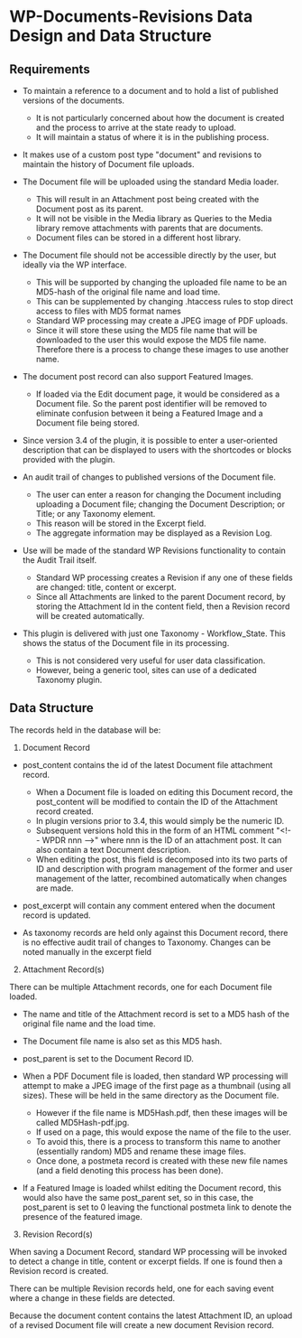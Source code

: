 # WP-Documents-Revisions Data Design and Data Structure

## Requirements

- To maintain a reference to a document and to hold a list of published versions of the documents.
	- It is not particularly concerned about how the document is created and the process to arrive at the state ready to upload.
	- It will maintain a status of where it is in the publishing process.

- It makes use of a custom post type "document" and revisions to maintain the history of Document file uploads.

- The Document file will be uploaded using the standard Media loader.
	- This will result in an Attachment post being created with the Document post as its parent.
	- It will not be visible in the Media library as Queries to the Media library remove attachments with parents that are documents.
	- Document files can be stored in a different host library.

- The Document file should not be accessible directly by the user, but ideally via the WP interface.
	- This will be supported by changing the uploaded file name to be an MD5-hash of the original file name and load time.
	- This can be supplemented by changing .htaccess rules to stop direct access to files with MD5 format names
	- Standard WP processing may create a JPEG image of PDF uploads.
	- Since it will store these using the MD5 file name that will be downloaded to the user this would expose the MD5 file name. Therefore there is a process to change these images to use another name.

- The document post record can also support Featured Images.
	- If loaded via the Edit document page, it would be considered as a Document file. So the parent post identifier will be removed to eliminate confusion between it being a Featured Image and a Document file being stored.

- Since version 3.4 of the plugin, it is possible to enter a user-oriented description that can be displayed to users with the shortcodes or blocks provided with the plugin.  

- An audit trail of changes to published versions of the Document file.
	- The user can enter a reason for changing the Document including uploading a Document file; changing the Document Description; or Title; or any Taxonomy element.
	- This reason will be stored in the Excerpt field.
	- The aggregate information may be displayed as a Revision Log.
   
- Use will be made of the standard WP Revisions functionality to contain the Audit Trail itself.
	- Standard WP processing creates a Revision if any one of these fields are changed: title, content or excerpt.
	- Since all Attachments are linked to the parent Document record, by storing the Attachment Id in the content field, then a Revision record will be created automatically. 

- This plugin is delivered with just one Taxonomy - Workflow_State. This shows the status of the Document file in its processing.
	- This is not considered very useful for user data classification.
	- However, being a generic tool, sites can use of a dedicated Taxonomy plugin.

## Data Structure

The records held in the database will be:

1. Document Record

- post_content contains the id of the latest Document file attachment record.
	- When a Document file is loaded on editing this Document record, the post_content will be modified to contain the ID of the Attachment record created.
	- In plugin versions prior to 3.4, this would simply be the numeric ID.
	- Subsequent versions hold this in the form of an HTML comment "&lt;!-- WPDR nnn --&gt;" where nnn is the ID of an attachment post. It can also contain a text Document description.
	- When editing the post, this field is decomposed into its two parts of ID and description with program management of the former and user management of the latter, recombined automatically when changes are made.

- post_excerpt will contain any comment entered when the document record is updated.

- As taxonomy records are held only against this Document record, there is no effective audit trail of changes to Taxonomy. Changes can be noted manually in the excerpt field

2. Attachment Record(s)

There can be multiple Attachment records, one for each Document file loaded.

- The name and title of the Attachment record is set to a MD5 hash of the original file name and the load time.

- The Document file name is also set as this MD5 hash.

- post_parent is set to the Document Record ID.

- When a PDF Document file is loaded, then standard WP processing will attempt to make a JPEG image of the first page as a thumbnail (using all sizes). These will be held in the same directory as the Document file.
	- However if the file name is MD5Hash.pdf, then these images will be called MD5Hash-pdf.jpg.
	- If used on a page, this would expose the name of the file to the user.
	- To avoid this, there is a process to transform this name to another (essentially random) MD5 and rename these image files.
	- Once done, a postmeta record is created with these new file names (and a field denoting this process has been done).

- If a Featured Image is loaded whilst editing the Document record, this would also have the same post_parent set, so in this case, the post_parent is set to 0 leaving the functional postmeta link to denote the presence of the featured image.

3. Revision Record(s)

When saving a Document Record, standard WP processing will be invoked to detect a change in title, content or excerpt fields. If one is found then a Revision record is created.

There can be multiple Revision records held, one for each saving event where a change in these fields are detected.

Because the document content contains the latest Attachment ID, an upload of a revised Document file will create a new document Revision record.
